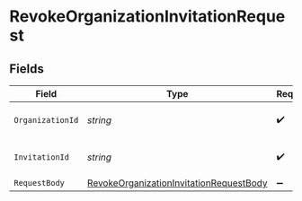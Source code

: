 # RevokeOrganizationInvitationRequest


## Fields

| Field                                                                                                         | Type                                                                                                          | Required                                                                                                      | Description                                                                                                   | Example                                                                                                       |
| ------------------------------------------------------------------------------------------------------------- | ------------------------------------------------------------------------------------------------------------- | ------------------------------------------------------------------------------------------------------------- | ------------------------------------------------------------------------------------------------------------- | ------------------------------------------------------------------------------------------------------------- |
| `OrganizationId`                                                                                              | *string*                                                                                                      | :heavy_check_mark:                                                                                            | The organization ID.                                                                                          | org_123456                                                                                                    |
| `InvitationId`                                                                                                | *string*                                                                                                      | :heavy_check_mark:                                                                                            | The organization invitation ID.                                                                               | inv_123456                                                                                                    |
| `RequestBody`                                                                                                 | [RevokeOrganizationInvitationRequestBody](../../Models/Operations/RevokeOrganizationInvitationRequestBody.md) | :heavy_minus_sign:                                                                                            | N/A                                                                                                           |                                                                                                               |